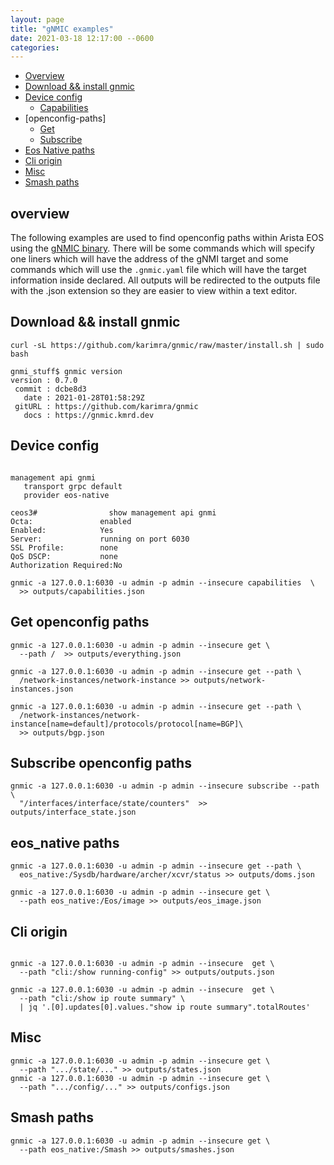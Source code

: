 ```yaml
---
layout: page
title: "gNMIC examples"
date: 2021-03-18 12:17:00 --0600
categories:
---
```


- [Overview](#overview)
- [Download && install gnmic](#Download-&&-install-gnmic)
- [Device config](#Device-config)
  - [Capabilities](#capabilities)
- [openconfig-paths]
  - [Get](#Get-openconfig-paths)
  - [Subscribe](#Subscribe-openconfig-paths)
- [Eos Native paths](#eos_native-paths)
- [Cli origin](#Cli-origin)
- [Misc](#Misc)
- [Smash paths](#Smash-Paths)

## overview

The following examples are used to find openconfig paths within Arista EOS using
the [gNMIC binary](https://gnmic.kmrd.dev/). There will be some commands which
will specify one liners which will have the address of the gNMI target and some
commands which will use the `.gnmic.yaml` file which will have the target
information inside declared. All outputs will be redirected to the outputs file
with the .json extension so they are easier to view within a text editor.

## Download && install gnmic

```shell
curl -sL https://github.com/karimra/gnmic/raw/master/install.sh | sudo bash

gnmi_stuff$ gnmic version
version : 0.7.0
 commit : dcbe8d3
   date : 2021-01-28T01:58:29Z
 gitURL : https://github.com/karimra/gnmic
   docs : https://gnmic.kmrd.dev
```

## Device config

```shell

management api gnmi
   transport grpc default
   provider eos-native

ceos3#                show management api gnmi
Octa:               enabled
Enabled:            Yes
Server:             running on port 6030
SSL Profile:        none
QoS DSCP:           none
Authorization Required:No
```

```shell
gnmic -a 127.0.0.1:6030 -u admin -p admin --insecure capabilities  \
  >> outputs/capabilities.json
```

## Get openconfig paths

```shell
gnmic -a 127.0.0.1:6030 -u admin -p admin --insecure get \
  --path /  >> outputs/everything.json

gnmic -a 127.0.0.1:6030 -u admin -p admin --insecure get --path \
  /network-instances/network-instance >> outputs/network-instances.json

gnmic -a 127.0.0.1:6030 -u admin -p admin --insecure get --path \
  /network-instances/network-instance[name=default]/protocols/protocol[name=BGP]\
  >> outputs/bgp.json
```

## Subscribe openconfig paths

```shell
gnmic -a 127.0.0.1:6030 -u admin -p admin --insecure subscribe --path \
  "/interfaces/interface/state/counters"  >> outputs/interface_state.json
```

## eos_native paths

```shell
gnmic -a 127.0.0.1:6030 -u admin -p admin --insecure get --path \
  eos_native:/Sysdb/hardware/archer/xcvr/status >> outputs/doms.json

gnmic -a 127.0.0.1:6030 -u admin -p admin --insecure get \
  --path eos_native:/Eos/image >> outputs/eos_image.json
```

## Cli origin

```shell

gnmic -a 127.0.0.1:6030 -u admin -p admin --insecure  get \
  --path "cli:/show running-config" >> outputs/outputs.json

gnmic -a 127.0.0.1:6030 -u admin -p admin --insecure  get \
  --path "cli:/show ip route summary" \
  | jq '.[0].updates[0].values."show ip route summary".totalRoutes'

```

## Misc

```shell
gnmic -a 127.0.0.1:6030 -u admin -p admin --insecure get \
  --path ".../state/..." >> outputs/states.json
gnmic -a 127.0.0.1:6030 -u admin -p admin --insecure get \
  --path ".../config/..." >> outputs/configs.json
```

## Smash paths

```shell
gnmic -a 127.0.0.1:6030 -u admin -p admin --insecure get \
  --path eos_native:/Smash >> outputs/smashes.json
```
